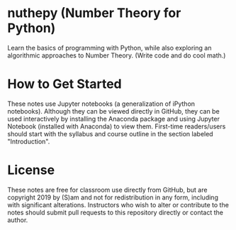 # nuthepy (Number Theory for Python)
Learn the basics of programming with Python, while also exploring an algorithmic approaches to Number Theory. (Write code and do cool math.)

# How to Get Started
These notes use Jupyter notebooks (a generalization of iPython notebooks). Although they can be viewed directly in GitHub, they can be used interactively by installing the Anaconda package and using Jupyter Notebook (installed with Anaconda) to view them. First-time readers/users should start with the syllabus and course outline in the section labeled "Introduction".

# License
These notes are free for classroom use directly from GitHub, but are copyright 2019 by (S)am and not for redistribution in any form, including with significant alterations. Instructors who wish to alter or contribute to the notes should submit pull requests to this repository directly or contact the author.
